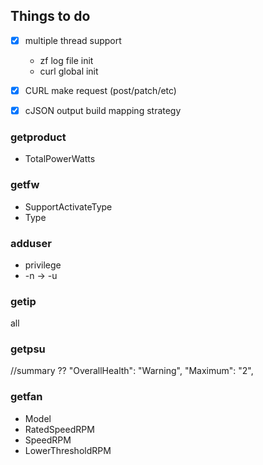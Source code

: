 Things to do
------------

- [x] multiple thread support
    - zf log file init
    - curl global init
- [x] CURL make request (post/patch/etc)
- [x] cJSON output build mapping strategy


### getproduct
- TotalPowerWatts

### getfw
- SupportActivateType 
- Type

### adduser
- privilege
- -n -> -u

### getip
all

### getpsu
//summary ??
"OverallHealth": "Warning",
"Maximum": "2",


### getfan
- Model
- RatedSpeedRPM
- SpeedRPM
- LowerThresholdRPM